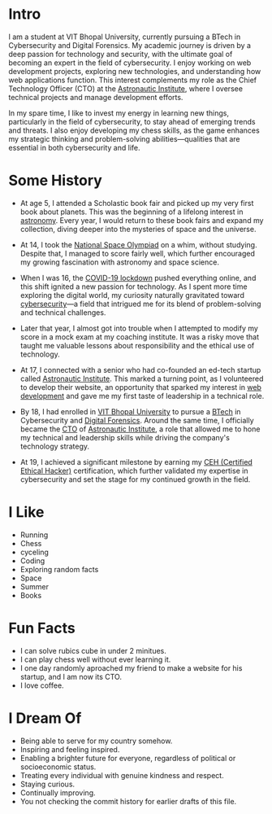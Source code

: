 # Intro

I am a student at VIT Bhopal University, currently pursuing a BTech in Cybersecurity and Digital Forensics. My academic journey is driven by a deep passion for technology and security, with the ultimate goal of becoming an expert in the field of cybersecurity. I enjoy working on web development projects, exploring new technologies, and understanding how web applications function. This interest complements my role as the Chief Technology Officer (CTO) at the [Astronautic Institute](https://astronauticinstitute.com), where I oversee technical projects and manage development efforts.

In my spare time, I like to invest my energy in learning new things, particularly in the field of cybersecurity, to stay ahead of emerging trends and threats. I also enjoy developing my chess skills, as the game enhances my strategic thinking and problem-solving abilities—qualities that are essential in both cybersecurity and life.

# Some History

- At age 5, I attended a Scholastic book fair and picked up my very first book about planets. This was the beginning of a lifelong interest in [astronomy](https://en.wikipedia.org/wiki/Astronomy). Every year, I would return to these book fairs and expand my collection, diving deeper into the mysteries of space and the universe.

- At 14, I took the [National Space Olympiad](https://www.edukidsworld.com/space-olympiad.html) on a whim, without studying. Despite that, I managed to score fairly well, which further encouraged my growing fascination with astronomy and space science.

- When I was 16, the [COVID-19 lockdown](https://en.wikipedia.org/wiki/COVID-19_lockdowns) pushed everything online, and this shift ignited a new passion for technology. As I spent more time exploring the digital world, my curiosity naturally gravitated toward [cybersecurity](https://en.wikipedia.org/wiki/Cybersecurity)—a field that intrigued me for its blend of problem-solving and technical challenges.

- Later that year, I almost got into trouble when I attempted to modify my score in a mock exam at my coaching institute. It was a risky move that taught me valuable lessons about responsibility and the ethical use of technology.

- At 17, I connected with a senior who had co-founded an ed-tech startup called [Astronautic Institute](https://astronauticinstitute.com). This marked a turning point, as I volunteered to develop their website, an opportunity that sparked my interest in [web development](https://en.wikipedia.org/wiki/Web_development) and gave me my first taste of leadership in a technical role.

- By 18, I had enrolled in [VIT Bhopal University](https://vitbhopal.ac.in) to pursue a [BTech](https://en.wikipedia.org/wiki/Bachelor_of_Technology) in Cybersecurity and [Digital Forensics](https://en.wikipedia.org/wiki/Digital_forensics). Around the same time, I officially became the [CTO](https://en.wikipedia.org/wiki/Chief_technology_officer) of [Astronautic Institute](https://astronauticinstitute.com), a role that allowed me to hone my technical and leadership skills while driving the company's technology strategy.

- At 19, I achieved a significant milestone by earning my [CEH (Certified Ethical Hacker)](https://www.eccouncil.org/programs/certified-ethical-hacker-ceh/) certification, which further validated my expertise in cybersecurity and set the stage for my continued growth in the field.
# I Like

- Running
- Chess
- cyceling
- Coding
- Exploring random facts
- Space
- Summer
- Books


# Fun Facts
- I can solve rubics cube in under 2 minitues.
- I can play chess well without ever learning it.
- I one day randomly aproached my friend to make a website for his startup, and I am now its CTO.
- I love coffee.

# I Dream Of

- Being able to serve for my country somehow.
- Inspiring and feeling inspired.
- Enabling a brighter future for everyone, regardless of political or socioeconomic status.
- Treating every individual with genuine kindness and respect.
- Staying curious.
- Continually improving.
- You not checking the commit history for earlier drafts of this file.
